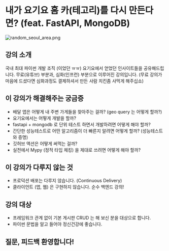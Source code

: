 # 내가 요기요 홈 카(테고리)를 다시 만든다면? (feat. FastAPI, MongoDB)
![random_seoul_area.png](assets%2Frandom_seoul_area.png)

## 강의 소개
국내 최대 파이썬 개발 조직 (이었던 ㅠㅠ) 요기요에서 얻었던 인사이트들을 공유해드립니다.
무료(유튜브) 부분과, 심화(인프런) 부분으로 이루어진 강의입니다. 
(무료 강의가 마음에 드셨다면 심화과정도 결제하셔서 만든 사람 치킨좀 사먹게 해주십쇼)

## 이 강의가 해결해주는 궁금증
* 배달 앱은 어떻게 내 주변 가게들을 찾아주는 걸까? (geo query 는 어떻게 할까?)
* 요기요에서는 어떻게 개발을 할까?
* fastapi + mongodb 로 단위 테스트 하면서 개발하려면 어떻게 해야 할까?
* 간단한 성능테스트로 어떤 알고리즘이 더 빠른지 알려면 어떻게 할까? (성능테스트와 증명)
* 깃허브 액션은 어떻게 써먹는 걸까?
* 실전에서 Mypy (정적 타입 체킹) 을 제대로 쓰려면 어떻게 해야 할까?

## 이 강의가 다루지 않는 것
* 프로덕션 배포는 다루지 않습니다. (Continuous Delivery)
* 클라이언트 (앱, 웹) 은 구현하지 않습니다. 순수 백엔드 강의!

## 강의 대상
* 프레임워크 관계 없이 기본 게시판 CRUD 는 해 보신 분을 대상으로 합니다.
* 파이썬 문법을 알고 들어야 정신건강에 좋습니다.

## 질문, 피드백 환영합니다!
